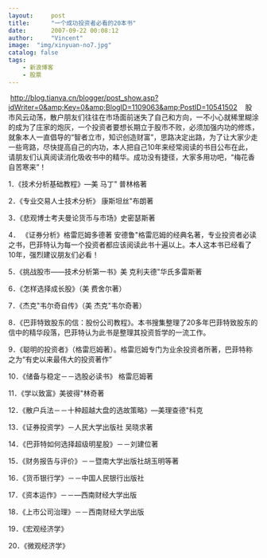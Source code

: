 ```yaml
---
layout:     post
title:      "一个成功投资者必看的20本书"
date:       2007-09-22 00:08:12
author:     "Vincent"
image:  "img/xinyuan-no7.jpg"
catalog: false
tags:
    - 新浪博客
    - 股票
---
```



 http://blog.tianya.cn/blogger/post_show.asp?idWriter=0&amp;Key=0&amp;BlogID=1109063&amp;PostID=10541502
  
股市风云动荡，散户朋友们往往在市场面前迷失了自己和方向，一不小心就稀里糊涂的成为了庄家的炮灰，一个投资者要想长期立于股市不败，必须加强内功的修炼，就象本人一直倡导的“智者立市，知识创造财富”，思路决定出路，为了让大家少走一些弯路，尽快提高自己的内功，本人把自己10年来经常阅读的书目公布在此，请朋友们认真阅读消化吸收书中的精华。成功没有捷径，大家多用功吧，“梅花香自苦寒来”！

1．《技术分析基础教程》―美 马丁" 普林格著

2．《专业交易人士技术分析》 康斯坦丝"布朗著

3．《悲观博士考夫曼论货币与市场》史密瑟斯著　

4．
《证券分析》格雷厄姆多德著
安德鲁"格雷厄姆的经典名著，专业投资者必读之书，巴菲特认为每一个投资者都应该阅读此书十遍以上。本人这本书已经看了10年，强烈建议朋友们必看！

5．《挑战股市――技术分析第一书》美
克利夫德"华氏多雷斯著

6．《怎样选择成长股》（美
费舍尔著）

7．《杰克"韦尔奇自传》（美 杰克"韦尔奇著）

8．《巴菲特致股东的信：股份公司教程》。本书搜集整理了20多年巴菲特致股东的信中的精华段落，巴菲特认为此书是整理其投资哲学的一流工作。

9．《聪明的投资者》（格雷厄姆著）。格雷厄姆专门为业余投资者所著，巴菲特称之为“有史以来最伟大的投资著作”

10．《储备与稳定－－选股必读书》 格雷厄姆著

11．《学以致富》美彼得"林奇著

12．《散户兵法－－十种超越大盘的选故策略》―美理查德"科克

13．《证券投资学》－人民大学出版社 吴晓求著

14．《巴菲特如何选择超级明星股》－－刘建位著

15．《财务报告与评价》－－暨南大学出版社胡玉明等著　

16．《货币银行学》－－中国人民银行出版社

17．《资本运作》－－―西南财经大学出版

18．《上市公司治理》－－西南财经大学出版

19．《宏观经济学》

20．《微观经济学》




